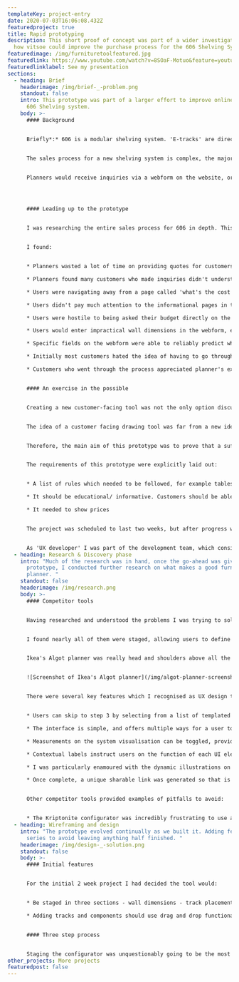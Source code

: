 ```yaml
---
templateKey: project-entry
date: 2020-07-03T16:06:08.432Z
featuredproject: true
title: Rapid prototyping
description: This short proof of concept was part of a wider investigation into
  how vitsoe could improve the purchase process for the 606 Shelving System.
featuredimage: /img/furnituretoolfeatured.jpg
featuredlink: https://www.youtube.com/watch?v=8SOaF-Motuo&feature=youtu.be
featuredlinklabel: See my presentation
sections:
  - heading: Brief
    headerimage: /img/brief-_-problem.png
    standout: false
    intro: This prototype was part of a larger effort to improve online sales of the
      606 Shelving system.
    body: >-
      #### Background


      Briefly*:* 606 is a modular shelving system. 'E-tracks' are directly attached to walls or posts. Various components such as shelves, tables, and cabinets are attached to tracks with pins. There are two bay widths for components, 65cm and 90cm.  It's also relevant to mention the system is *very* expensive.


      The sales process for a new shelving system is complex, the majority of the sales process was handled by 'planners' (essentially salespeople). Planners would be trained to understand the limitations of the system, for example specific wall-types would limit the weight the system could hold.


      Planners would receive inquiries via a webform on the website, or sometimes via direct email. They then take that inquiry and create a 'drawing' (a plan for the system which includes all measurements). The drawing was made using an outdated, but well built Java desktop application. This application was central to the business, and interfaced with stock systems, their CRM (salesforce), and the website. 




      #### Leading up to the prototype


      I was researching the entire sales process for 606 in depth. This included interviews with planners, behaviour analysis on the website, and even AI assisted sentiment analysis on the web inquiry form.


      I found: 


      * Planners wasted a lot of time on providing quotes for customers that could never afford the system.

      * Planners found many customers who made inquiries didn't understand the basic concepts of the shelving system. e.g. there are two set bay widths.

      * Users were navigating away from a page called 'what's the cost' to the brochure download page to use a pdf download of the pricelist. The 'what's the cost' page did not have prices for individual components, but instead had example prices for complete systems.

      * Users didn't pay much attention to the informational pages in the 606 area of the site, and often skipped straight to the inquiry form. Information was generally poor, for example there was no complete list of components which could be hung on the tracks.

      * Users were hostile to being asked their budget directly on the webform. Often when they did enter a number, it was too low for even the smallest system.

      * Users would enter impractical wall dimensions in the webform, e.g. 55cm wide, when the smallest bay width is 65cm. 

      * Specific fields on the webform were able to reliably predict when an inquiry would never lead to a sale.

      * Initially most customers hated the idea of having to go through a salesperson. "Just let me buy it" was a common theme in customer feedback. 

      * Customers who went through the process appreciated planner's expertise (there is obvious survivor bias here).


      #### An exercise in the possible


      Creating a new customer-facing tool was not the only option discussed or presented to management. However my research indicated it would have the largest impact in addressing the many issues with the sales experience I found. 


      The idea of a customer facing drawing tool was far from a new idea within the business, but had been met with scepticism in the past. The key issue was that the various rules were viewed as too complex to implement in a web based tool. The existing desktop application had been expensive and taken months to build using an external development studio. 


      Therefore, the main aim of this prototype was to prove that a sufficiently complex tool could be created to follow these rules.


      The requirements of this prototype were explicitly laid out: 


      * A list of rules which needed to be followed, for example tables must only be allowed at a specific height etc. 

      * It should be educational/ informative. Customers should be able to use the tool with no prior knowledge of the shelving system.

      * It needed to show prices


      The project was scheduled to last two weeks, but after progress was shown it was extended an additional two weeks. 


      As 'UX developer' I was part of the development team, which consisted of a further 2 senior developers, and a junior developer.
  - heading: Research & Discovery phase
    intro: "Much of the research was in hand, once the go-ahead was given for the
      prototype, I conducted further research on what makes a good furniture
      planner. "
    standout: false
    headerimage: /img/research.png
    body: >-
      #### Competitor tools


      Having researched and understood the problems I was trying to solve, I went straight into examining other similar tools. 


      I found nearly all of them were staged, allowing users to define the wall area first, pick tracks then place components in separate sections. 


      Ikea's Algot planner was really head and shoulders above all the other examples I looked at. Other Ikea planners used a 3D plugin, but the algot used a simpler 2D illustrated interface, making it easy to understand. 


      ![Screenshot of Ikea's Algot planner](/img/algot-planner-screenshot.jpg "Screenshot of Ikea's Algot planner")


      There were several key features which I recognised as UX design to learn from: 


      * Users can skip to step 3 by selecting from a list of templated examples. Giving them an immediate price, and promoting uses of the product a customer might not have considered. These can be filtered by size and room.

      * The interface is simple, and offers multiple ways for a user to complete a task. For example the wall dimensions can be set by dragging handles, or by clicking on measurement labels and typing in a number.

      * Measurements on the system visualisation can be toggled, providing important information without visual clutter.

      * Contextual labels instruct users on the function of each UI element. These shake a couple of times to draw attention, but would disappear once the controls were used.

      * I was particularly enamoured with the dynamic illustrations on the component section. It let users know what would fit on different shelves by using common objects rather than relying on measurements. 

      * Once complete, a unique sharable link was generated so that is could be shared with a partner or housemate. 


      Other competitor tools provided examples of pitfalls to avoid: 


      * The Kriptonite configurator was incredibly frustrating to use although aesthetically it was very pretty. Moving components on bays required users to click arrows repeatedly, you were not able to drag and drop items.
  - heading: Wireframing and design
    intro: "The prototype evolved continually as we built it. Adding features in
      series to avoid leaving anything half finished. "
    headerimage: /img/design-_-solution.png
    standout: false
    body: >-
      #### Initial features


      For the initial 2 week project I had decided the tool would: 


      * Be staged in three sections - wall dimensions - track placement - component placement

      * Adding tracks and components should use drag and drop functionality


      #### Three step process


      Staging the configurator was unquestionably going to be the most effective way of
other_projects: More projects
featuredpost: false
---
```

